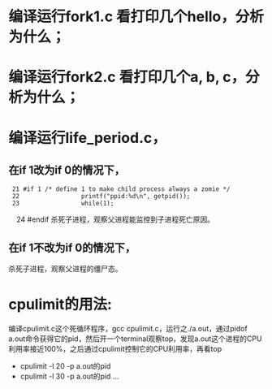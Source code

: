# 编译运行fork1.c 看打印几个hello，分析为什么；

# 编译运行fork2.c 看打印几个a, b, c，分析为什么；

# 编译运行life_period.c，
## 在if 1改为if 0的情况下，

     21 #if 1 /* define 1 to make child process always a zomie */
     22                 printf("ppid:%d\n", getpid());
     23                 while(1);
     24 #endif
杀死子进程，观察父进程能监控到子进程死亡原因。

## 在if 1不改为if 0的情况下，
杀死子进程，观察父进程的僵尸态。

# cpulimit的用法:
编译cpulimit.c这个死循环程序，gcc cpulimit.c，运行之./a.out，通过pidof a.out命令获得它的pid，然后开一个terminal观察top，发现a.out这个进程的CPU利用率接近100%，之后通过cpulimit控制它的CPU利用率，再看top
* cpulimit -l 20 -p  a.out的pid
* cpulimit -l 30 -p  a.out的pid
...
 
